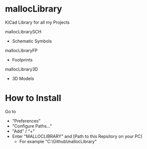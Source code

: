 # mallocLibrary
KiCad Library for all my Projects

mallocLibrarySCH
  - Schematic Symbols
  
mallocLibraryFP
  - Footprints
  
mallocLibrary3D
  - 3D Models
  
# How to Install
Go to
- "Preferences"
- "Configure Paths..."
- "Add" / "+"
- Enter "MALLOCLIBRARY" and [Path to this Repsitory on your PC]
  - For example "C:\Github\mallocLibrary"
